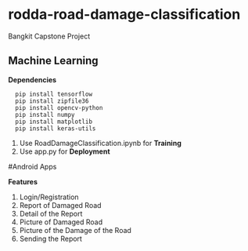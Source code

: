 # rodda-road-damage-classification
Bangkit Capstone Project

## Machine Learning

**Dependencies**
```
  pip install tensorflow
  pip install zipfile36
  pip install opencv-python
  pip install numpy
  pip install matplotlib
  pip install keras-utils
```

1. Use RoadDamageClassification.ipynb for **Training**
2. Use app.py for **Deployment**

#Android Apps

**Features**
1. Login/Registration
2. Report of Damaged Road
3. Detail of the Report
4. Picture of Damaged Road
5. Picture of the Damage of the Road
6. Sending the Report
